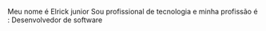 Meu nome é Elrick junior
Sou profissional de  tecnologia  e minha profissão é : Desenvolvedor de software

<!---
O link do meu github é : https://github.com/Elrickfernando/elrick-fernando
--->
